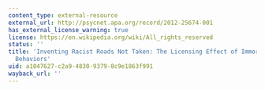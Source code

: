 ```yaml
---
content_type: external-resource
external_url: http://psycnet.apa.org/record/2012-25674-001
has_external_license_warning: true
license: https://en.wikipedia.org/wiki/All_rights_reserved
status: ''
title: 'Inventing Racist Roads Not Taken: The Licensing Effect of Immoral Counterfactual
  Behaviors'
uid: a1047627-c2a9-4830-9379-8c9e1863f991
wayback_url: ''
---
```


